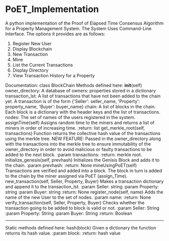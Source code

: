 # PoET_Implementation
A python implementation of the Proof of Elapsed Time Consensus Algorithm for a Property Management System.
The System Uses Command-Line Interface. The options it provides are as follows:
1) Register New User
2) Display Blockchain
3) New Transaction
4) Mine
5) List the Current Transactions
6) Display Directory
7) View Transaction History for a Property

Documentation:
class BlockChain
   	 	Methods defined here:
__init__(self)
owner_directory: A database of owners: properties stored in a dictionary
transaction_lst: A list of transactions that have not been added to the chain
yet.
A transaction is of the form {'Seller': seller_name, 'Property': property_name, 'Buyer':
buyer_name}
chain: A list of blocks in the chain. Each block is a dictionary with the header keys and
the list of transactions.
nodes: The set of names of the users registered in the system.
assignTime(self)
Assigns random time to the miners and returns a list of miners in order of
increasing time.
:return: list
get_merkle_root(self, transactions)
Function returns the collective hash value of the transactions using the merkle tree.
NEW FEATURE:
Passed in the owner_directory along with the transactions into the merkle tree to ensure immutability
of the owner_directory in order to avoid malicious or faulty transactions to be added to the next block.
:param transactions:
:return: merkle root.
initialize_genesis(self, prevhash)
Initializes the Genisis Block and adds it to the chain.
:param prevhash:
:return: None
mineUsingPoET(self)
Transactions are verified and added into a block. The block in turn is added to the chain
by the miner assigned via PoET (assign_Time).
new_transaction(self, Seller, Property, Buyer)
Makes a transaction dictionary and append it to the transaction_lst.
:param Seller: string
:param Property: string
:param Buyer: string
:return: None
register_node(self, name)
Adds the name of the new User to the set of nodes.
:param name:
:return: None
verify_transaction(self, Seller, Property, Buyer)
Checks whether the transaction going to be added to block is valid or not.
:param Seller: String
:param Property: String
:param Buyer: String
:return: Boolean
________________________________________
Static methods defined here:
hash(block)
Given a dictionary the function returns its hash value.
:param block:
:return: hash value


